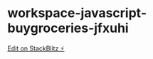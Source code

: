 # workspace-javascript-buygroceries-jfxuhi

[Edit on StackBlitz ⚡️](https://stackblitz.com/edit/workspace-javascript-buygroceries-jfxuhi)